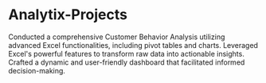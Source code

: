 # Analytix-Projects
Conducted a comprehensive Customer Behavior Analysis utilizing advanced Excel functionalities, including pivot tables and charts. Leveraged Excel's powerful features to transform raw data into actionable insights. Crafted a dynamic and user-friendly dashboard that facilitated informed decision-making.
